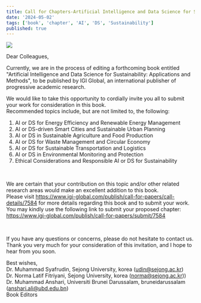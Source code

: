 ```yaml
---
title: Call for Chapters-Artificial Intelligence and Data Science for Sustainability-Applications and Methods
date: '2024-05-02'
tags: ['book', 'chapter', 'AI', 'DS', 'Sustainability']
published: true
---
```


<img src="/updates/CFC-AI-DS-Book_banner.jpg"/><br/>

Dear Colleagues,

Currently, we are in the process of editing a forthcoming book entitled 
"Artificial Intelligence and Data Science for Sustainability: Applications and Methods", to be published by IGI Global, an international publisher of progressive academic research. 

We would like to take this opportunity to cordially invite you all to submit your work for consideration in this book. <br/>
Recommended topics include, but are not limited to, the following: <!--truncate-->
<br/>
1. AI or DS for Energy Efficiency and Renewable Energy Management<br/>
2. AI or DS-driven Smart Cities and Sustainable Urban Planning<br/>
3. AI or DS in Sustainable Agriculture and Food Production<br/>
4. AI or DS for Waste Management and Circular Economy<br/>
5. AI or DS for Sustainable Transportation and Logistics<br/>
6. AI or DS in Environmental Monitoring and Protection<br/>
7. Ethical Considerations and Responsible AI or DS for Sustainability<br/>
<br/>

We are certain that your contribution on this topic and/or other related research areas would make an excellent addition to this book.
<br/>
Please visit https://www.igi-global.com/publish/call-for-papers/call-details/7584 for more details regarding this book and to submit your work. 
You may kindly use the following link to submit your proposed chapter:
https://www.igi-global.com/publish/call-for-papers/submit/7584

<br/>

If you have any questions or concerns, please do not hesitate to contact us. 
Thank you very much for your consideration of this invitation, and I hope to hear from you soon.

Best wishes,<br/>
Dr. Muhammad Syafrudin, Sejong University, korea (udin@sejong.ac.kr)<br/>
Dr. Norma Latif Fitriyani, Sejong University, korea (norma@sejong.ac.kr))<br/>
Dr. Muhammad Anshari, Universiti Brunei Darussalam, bruneidarussalam (anshari.ali@ubd.edu.bn)<br/>
Book Editors
